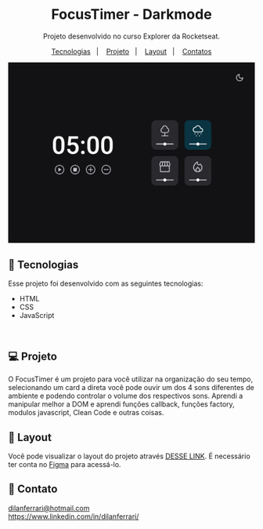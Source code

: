 <h1 align="center"> FocusTimer - Darkmode </h1>

<p align="center">
Projeto desenvolvido no curso Explorer da Rocketseat.
</p>

<p align="center">
  <a href="#-tecnologias">Tecnologias</a>&nbsp;&nbsp;&nbsp;|&nbsp;&nbsp;&nbsp;
  <a href="#-projeto">Projeto</a>&nbsp;&nbsp;&nbsp;|&nbsp;&nbsp;&nbsp;
  <a href="#-layout">Layout</a>&nbsp;&nbsp;&nbsp;|&nbsp;&nbsp;&nbsp;
  <a href="#-contato">Contatos</a>
</p>
<p align="center">
  <img alt="License" src="./img/preview.png">
</p>

## 🚀 Tecnologias

Esse projeto foi desenvolvido com as seguintes tecnologias:

- HTML
- CSS
- JavaScript
<br/>

## 💻 Projeto


O FocusTimer é um projeto para você utilizar na organização do seu tempo, selecionando um card a direta você pode ouvir um dos 4 sons diferentes de ambiente e podendo controlar o volume dos respectivos sons.
Aprendi a manipular melhor a DOM e aprendi funções callback, funções factory, modulos javascript, Clean Code e outras coisas.
<br/>

## 🔖 Layout

Você pode visualizar o layout do projeto através [DESSE LINK](https://www.figma.com/file/Zu4ZjxgumoIkGb8iG2Lv1W/Stage-05---Dark-Mode-FocusTimer-(Copy)?node-id=0%3A1). É necessário ter conta no [Figma](https://figma.com) para acessá-lo.
<br/>

## 📱 Contato

dilanferrari@hotmail.com  
<a>https://www.linkedin.com/in/dilanferrari/</a>